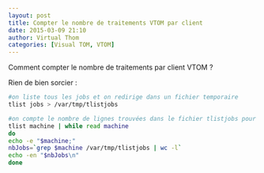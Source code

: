 ```yaml
---
layout: post
title: Compter le nombre de traitements VTOM par client
date: 2015-03-09 21:10
author: Virtual Thom
categories: [Visual TOM, VTOM]
---
```


Comment compter le nombre de traitements par client VTOM ?

Rien de bien sorcier :

```bash
#on liste tous les jobs et on redirige dans un fichier temporaire
tlist jobs > /var/tmp/tlistjobs

#on compte le nombre de lignes trouvées dans le fichier tlistjobs pour chaque client
tlist machine | while read machine
do
echo -e "$machine;"
nbJobs=`grep $machine /var/tmp/tlistjobs | wc -l`
echo -en "$nbJobs\n"
done
```
